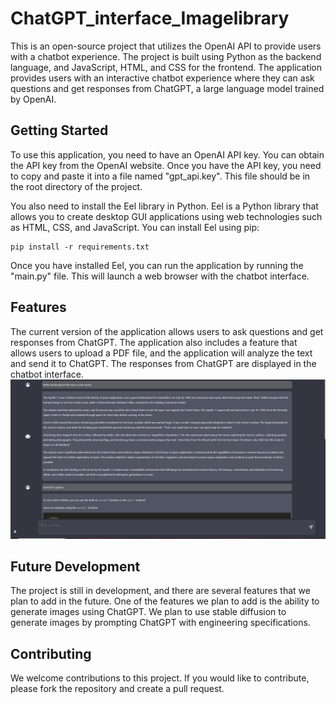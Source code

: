﻿# ChatGPT_interface_Imagelibrary

This is an open-source project that utilizes the OpenAI API to provide users with a chatbot experience. The project is built using Python as the backend language, and JavaScript, HTML, and CSS for the frontend. The application provides users with an interactive chatbot experience where they can ask questions and get responses from ChatGPT, a large language model trained by OpenAI.

## Getting Started
To use this application, you need to have an OpenAI API key. You can obtain the API key from the OpenAI website. Once you have the API key, you need to copy and paste it into a file named "gpt_api.key". This file should be in the root directory of the project.

You also need to install the Eel library in Python. Eel is a Python library that allows you to create desktop GUI applications using web technologies such as HTML, CSS, and JavaScript. You can install Eel using pip:
```
pip install -r requirements.txt
```
Once you have installed Eel, you can run the application by running the "main.py" file. This will launch a web browser with the chatbot interface.

## Features
The current version of the application allows users to ask questions and get responses from ChatGPT. The application also includes a feature that allows users to upload a PDF file, and the application will analyze the text and send it to ChatGPT. The responses from ChatGPT are displayed in the chatbot interface.
![alt text](/IMAGES/interface.png)

## Future Development
The project is still in development, and there are several features that we plan to add in the future. One of the features we plan to add is the ability to generate images using ChatGPT. We plan to use stable diffusion to generate images by prompting ChatGPT with engineering specifications.

## Contributing
We welcome contributions to this project. If you would like to contribute, please fork the repository and create a pull request.


